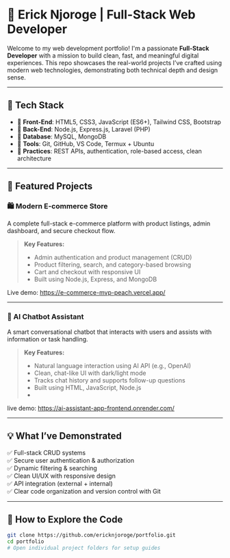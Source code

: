 # 🚀 Erick Njoroge | Full-Stack Web Developer

Welcome to my web development portfolio! I'm a passionate **Full-Stack Developer** with a mission to build clean, fast, and meaningful digital experiences. This repo showcases the real-world projects I’ve crafted using modern web technologies, demonstrating both technical depth and design sense.

---

## 🧠 Tech Stack

- 🔹 **Front-End**: HTML5, CSS3, JavaScript (ES6+), Tailwind CSS, Bootstrap  
- 🔹 **Back-End**: Node.js, Express.js, Laravel (PHP)  
- 🔹 **Database**: MySQL, MongoDB  
- 🔹 **Tools**: Git, GitHub, VS Code, Termux + Ubuntu  
- 🔹 **Practices**: REST APIs, authentication, role-based access, clean architecture

---

## 📂 Featured Projects

### 🛍️ Modern E-commerce Store  
A complete full-stack e-commerce platform with product listings, admin dashboard, and secure checkout flow.

> **Key Features:**
> - Admin authentication and product management (CRUD)
> - Product filtering, search, and category-based browsing
> - Cart and checkout with responsive UI
> - Built using Node.js, Express, and MongoDB

Live demo: https://e-commerce-mvp-peach.vercel.app/

---

### 🤖 AI Chatbot Assistant  
A smart conversational chatbot that interacts with users and assists with information or task handling.

> **Key Features:**
> - Natural language interaction using AI API (e.g., OpenAI)
> - Clean, chat-like UI with dark/light mode
> - Tracks chat history and supports follow-up questions
> - Built using HTML, JavaScript, Node.js
> - 
live demo: https://ai-assistant-app-frontend.onrender.com/

---

## 💡 What I’ve Demonstrated

✅ Full-stack CRUD systems  
✅ Secure user authentication & authorization  
✅ Dynamic filtering & searching  
✅ Clean UI/UX with responsive design  
✅ API integration (external + internal)  
✅ Clear code organization and version control with Git

---

## 🧭 How to Explore the Code

```bash
git clone https://github.com/ericknjoroge/portfolio.git
cd portfolio
# Open individual project folders for setup guides
